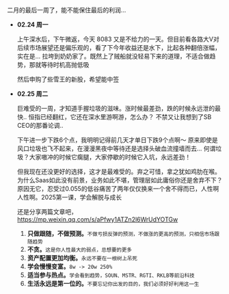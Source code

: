 
二月的最后一周了，能不能保住最后的利润...


-  **02.24 周一**

	上午深水后，下午微返，今天 8083 又是不给力的一天。但目前看各路大V对后续市场展望还是偏乐观的，看了下今年收益还是水下，比起各种翻倍涨幅，实在是... 拉垮到奶奶家了。既然上了贼船就没轻易下来的道理，不适合做趋势，那就等待时机高抛低吸
	
	然后申购了些雪王的新股，希望能中签


-  **02.25 周二**

	巨难受的一周，才知道手握垃圾的滋味。涨时候最差劲，跌的时候永远泄的最快.. 恒指已经翻红，它还在深水里游啊游，怎么办？ 不禁又让我想到了SB CEO的那番论调..
	
	下午进一步下跌6个点，我明明记得前几天才单日下跌9个点啊～ 原来即使是风口垃圾也飞不起来，在漫漫黑夜中等待还是选择头破血流撞墙而去... 
	何谓垃圾？大家嗷冲的时候它瘸腿，大家停歇的时候它入坑，永远差劲！
	
	但我现在还没更好的选择，这才是最难受的。弃之可惜，拿之犹如鸡肋在喉。为什么Saas如此没有前景，业务如此不堪，管理层如此庸俗你还是舍弃不下？原因无它，忍受过0.055的低谷痛苦了两年仅仅换来一个舍不得而已，人性啊人性啊。2025第一课，学会解脱与成长
	
	
	还是分享两篇文章吧，https://mp.weixin.qq.com/s/aPfwy1ATZn2l6WrUdYOTGw
	
	1.  **只做跟随，不做预测。**`不做亏损反弹的预测，不做涨的更高的预测，只相信市场跟随趋势`
	2.  **不贪。**`这是你人性最大的弱点，总想要的更多`
	3.  **资产配置更加均衡。**`永远不要在一根树上吊死`
	4.  **学会慢慢变富。**`8w -> 20w 250%`
	5.  **适当参与热点。**`学会看到趋势，SOUN、MSTR、RGTI、RKLB等前沿科技`
	6.  **生活永远是第一位的。**`不要忘记你出发的目的，我们必须好好利用这一生`
	